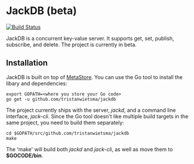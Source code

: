 JackDB (beta)
=============

[![Build Status](https://travis-ci.org/tristanwietsma/jackdb.png?branch=master)](https://travis-ci.org/tristanwietsma/jackdb)

JackDB is a concurrent key-value server. It supports get, set, publish, subscribe, and delete. The project is currently in beta.

Installation
------------

JackDB is built on top of [MetaStore](https://github.com/tristanwietsma/metastore). You can use the Go tool to install the libary and dependencies:

    export GOPATH=<where you store your Go code>
    go get -u github.com/tristanwietsma/jackdb

The project currently ships with the server, *jackd*, and a command line interface, *jack-cli*. Since the Go tool doesn't like multiple build targets in the same project, you need to build them separately:

    cd $GOPATH/src/github.com/tristanwietsma/jackdb
    make

The 'make' will build both  *jackd* and *jack-cli*, as well as move them to **$GOCODE/bin**.
